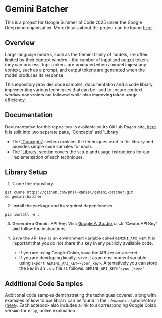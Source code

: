 # Gemini Batcher

This is a project for Google Summer of Code 2025 under the Google Deepmind organisation. More details about the project can be found [here](https://summerofcode.withgoogle.com/programs/2025/projects/QwrjzUxs).

## Overview

Large language models, such as the Gemini family of models, are often limited by their context window - the number of input and output tokens they can process. Input tokens are produced when a model ingest any context, such as a prompt, and output tokens are generated when the model produces its response.

This repository provides code samples, documentation and a code library implementing various techniques that can be used to ensure context window constraints are followed while also improving token usage efficiency.

## Documentation

Documentation for this repository is available on its GitHub Pages site, [here](https://phil-daniel.github.io/gemini-batcher/). It is split into two separate parts, 'Concepts' and 'Library'.
- The ['Concepts'](https://phil-daniel.github.io/gemini-batcher/concepts/) section explains the techniques used in the library and provides simple code samples for each.
- The ['Library'](https://phil-daniel.github.io/gemini-batcher/library/) section covers the setup and usage instructions for our implementation of each techniques.

## Library Setup

1. Clone the repository.
```
git clone https://github.com/phil-daniel/gemini-batcher.git
cd gemini-batcher
```

2. Install the package and its required dependencies.
```
pip install -e .
```

3. Generate a Gemini API Key.
    Visit [Google AI Studio](https://aistudio.google.com/apikey), click 'Create API Key' and follow the instructions.

4. Save the API key as an environment variable called `GEMINI_API_KEY`. It is important that you do not share this key in any publicly available code.
    - If you are using Google Colab, save the API key as a secret.
    - If you are developing locally, save it as an environment variable using `export GEMINI_API_KEY=<your_key>`. Alternatively you can store the key in an `.env` file as follows. `GEMINI_API_KEY="<your_key>"`

## Additional Code Samples

Additional code samples demonstrating the techniques covered, along with examples of how to use library can be found in the `./examples` subdirectory ([here](https://github.com/phil-daniel/gemini-batcher)). Each notebook also includes a link to a corresponding Google Colab version for easy, online exploration.
